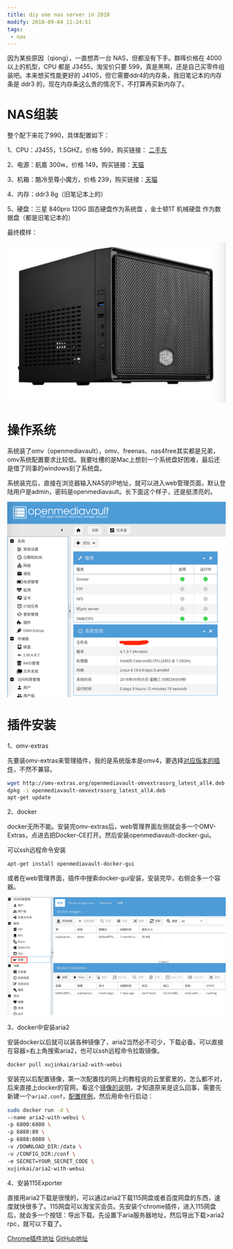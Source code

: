 ```yaml
---
title: diy one nas server in 2018
modify: 2018-09-04 11:24:51
tags: 
 - nas
---
```


因为某些原因（qiong），一直想弄一台 NAS，但都没有下手。群晖价格在 4000 以上的机型，CPU 都是 J3455，淘宝价只要 599，真是黑啊，还是自己买零件组装吧。本来想买性能更好的 J4105，但它需要ddr4的内存条，我旧笔记本的内存条是 ddr3 的，现在内存条这么贵的情况下，不打算再买新内存了。

<!-- more -->

# NAS组装

整个配下来花了990，具体配置如下：

1、CPU：J3455，1.5GHZ，价格 599，购买链接： [二手东](https://item.jd.com/26729108099.html)

2、电源：航嘉 300w，价格 149，购买链接：[天猫](https://detail.tmall.com/item.htm?id=560932118166&spm=a1z09.2.0.0.67002e8d5T0vkf&_u=5msm8use069)

3、机箱：酷冷至尊小魔方，价格 239，购买链接：[天猫](https://detail.tmall.com/item.htm?id=568207014801&spm=a1z09.2.0.0.67002e8d5T0vkf&_u=5msm8us583c&skuId=3795802759717)

4、内存：ddr3 8g（旧笔记本上的）

5、硬盘：三星 840pro 120G 固态硬盘作为系统盘 ，金士顿1T 机械硬盘 作为数据盘（都是旧笔记本的）

最终模样：

![img](63841536096109230.png)



# 操作系统

系统装了omv（openmediavault），omv、freenas、nas4free其实都是兄弟，omv系统配置要求比较低。我要吐槽的是Mac上想刻一个系统盘好困难，最后还是借了同事的windows刻了系统盘。

系统装完后，直接在浏览器输入NAS的IP地址，就可以进入web管理页面，默认登陆用户是admin，密码是openmediavault。长下面这个样子，还是挺漂亮的。

![img](16701536096607030.png)



# 插件安装

1、omv-extras

先要装omv-extras来管理插件，我的是系统版本是omv4，要选择[对应版本的插件](https://www.openmediavault.cn/read-4.html)，不然不兼容。

```bash
wget http://omv-extras.org/openmediavault-omvextrasorg_latest_all4.deb 
dpkg -i openmediavault-omvextrasorg_latest_all4.deb 
apt-get update
```

2、docker

docker无所不能。安装完omv-extras后，web管理界面左侧就会多一个OMV-Extras，点进去把Docker-CE打开。然后安装openmediavault-docker-gui。

可以ssh远程命令安装

```bash
apt-get install openmediavault-docker-gui
```

或者在web管理界面，插件中搜索docker-gui安装，安装完毕，右侧会多一个容器。

![img](52831536096931409.png)



3、docker中安装aria2

安装docker以后就可以装各种镜像了，aria2当然必不可少，下载必备。可以直接在容器>右上角搜索aria2，也可以ssh远程命令拉取镜像。

```bash
docker pull xujinkai/aria2-with-webui
```

安装完以后配置镜像，第一次配置找的网上的教程说的云里雾里的，怎么都不对，后来直接上docker的官网，看这个[镜像的说明](https://hub.docker.com/r/xujinkai/aria2-with-webui/)，才知道原来是这么回事，需要先新建一个`aria2.conf`，[配置样例](https://raw.githubusercontent.com/qpingcode/demo/master/aria2.conf)，然后用命令行启动：

```bash
sudo docker run -d \
--name aria2-with-webui \
-p 6800:6800 \
-p 6880:80 \
-p 6888:8080 \
-v /DOWNLOAD_DIR:/data \
-v /CONFIG_DIR:/conf \
-e SECRET=YOUR_SECRET_CODE \
xujinkai/aria2-with-webui
```

4、安装115Exporter

直接用aria2下载是很慢的，可以通过aria2下载115网盘或者百度网盘的东西，速度就快很多了。115网盘可以淘宝买会员。先安装个chrome插件，进入115网盘后，就会多一个按钮：导出下载。先设置下aria服务器地址，然后导出下载>aria2 rpc，就可以下载了。

[Chrome插件地址](https://chrome.google.com/webstore/detail/115exporter/ojafklbojgenkohhdgdjeaepnbjffdjf)  [GitHub地址](https://github.com/acgotaku/115)